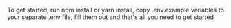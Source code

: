To get started, run npm install or yarn install, copy .env.example variables to your separate .env file,
fill them out and that's all you need to get started